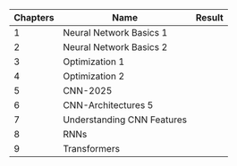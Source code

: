
| Chapters | Name | Result |
| --- | --- | --- |
| 1 | Neural Network Basics 1 | |
| 2 | Neural Network Basics 2 | |
| 3 | Optimization 1 | |
| 4 | Optimization 2 | |
| 5 | CNN-2025 | |
| 6 | CNN-Architectures 5 | |
| 7 | Understanding CNN Features | |
| 8 | RNNs | |
| 9 | Transformers | |
